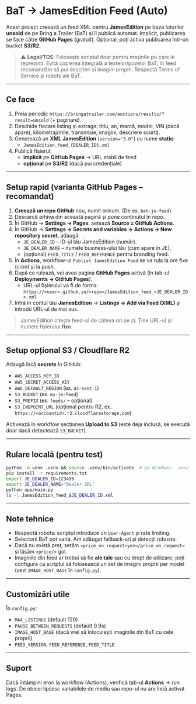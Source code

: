 
# BaT → JamesEdition Feed (Auto)

Acest proiect creează un feed XML pentru **JamesEdition** pe baza loturilor **unsold** de pe Bring a Trailer (BaT) și îl publică automat.
Implicit, publicarea se face către **GitHub Pages** (gratuit). Opțional, poți activa publicarea într-un bucket **S3/R2**.

> ⚠️ **Legal/TOS**: Folosește scriptul doar pentru mașinile pe care le reprezinți. Evită copierea integrală a textelor/pozelor BaT; în feed recomandăm să pui descrieri și imagini proprii. Respectă Terms of Service și robots ale BaT.

---

## Ce face

1. Preia periodic `https://bringatrailer.com/auctions/results/?result=unsold` (+ paginare).
2. Deschide fiecare listing și extrage: titlu, an, marcă, model, VIN (dacă apare), kilometraj/mile, transmisie, imagini, descriere scurtă.
3. Generează un **XML JamesEdition** (`version="3.0"`) cu nume **static**:
   - `JamesEdition_feed_{DEALER_ID}.xml`
4. Publică fișierul:
   - **implicit** pe **GitHub Pages** → URL stabil de feed
   - **opțional** pe **S3/R2** (dacă pui credențiale)

---

## Setup rapid (varianta GitHub Pages – recomandat)

1. **Creează un repo GitHub** nou, numit oricum. (De ex. `bat-je-feed`)
2. Descarcă arhiva din această pagină și pune conținutul în repo.
3. În GitHub → **Settings → Pages**: setează **Source = GitHub Actions**.
4. În GitHub → **Settings → Secrets and variables → Actions → New repository secret**, adaugă:
   - `JE_DEALER_ID` – ID-ul tău JamesEdition (număr).
   - `JE_DEALER_NAME` – numele business-ului tău (cum apare în JE).
   - (opțional) `FEED_TITLE` / `FEED_REFERENCE` pentru branding feed.
5. În **Actions**, workflow-ul `Publish JamesEdition Feed` se va rula la ore fixe (cron) și la push.
6. După ce rulează, vei avea pagina **GitHub Pages** activă (în tab-ul **Deployments → GitHub Pages**).
   - URL-ul fișierului va fi de forma:
     `https://<user>.github.io/<repo>/JamesEdition_feed_<JE_DEALER_ID>.xml`
7. Intră în contul tău **JamesEdition** → **Listings → Add via Feed (XML)** și introdu URL-ul de mai sus.

> JamesEdition citește feed-ul de câteva ori pe zi. Ține URL-ul și numele fișierului **fixe**.

---

## Setup opțional S3 / Cloudflare R2

Adaugă încă **secrete** în GitHub:
- `AWS_ACCESS_KEY_ID`
- `AWS_SECRET_ACCESS_KEY`
- `AWS_DEFAULT_REGION` (ex. `us-east-1`)
- `S3_BUCKET` (ex. `my-je-feed`)
- `S3_PREFIX` (ex. `feeds/` – opțional)
- `S3_ENDPOINT_URL` (opțional pentru R2, ex. `https://<accountid>.r2.cloudflarestorage.com`)

Activează în workflow secțiunea **Upload to S3** (este deja inclusă, se execută doar dacă detectează `S3_BUCKET`).

---

## Rulare locală (pentru test)

```bash
python -m venv .venv && source .venv/bin/activate  # pe Windows: .venv\Scripts\activate
pip install -r requirements.txt
export JE_DEALER_ID=123456
export JE_DEALER_NAME="Dealer SRL"
python app/main.py
ls -l JamesEdition_feed_$JE_DEALER_ID.xml
```

---

## Note tehnice

- Respectă robots: scriptul introduce un `User-Agent` și rate limiting.
- Selectorii BaT pot varia. Am adăugat fallback-uri și detecții robuste.
- Dacă nu există preț, setăm `<price_on_request>yes</price_on_request>` și lăsăm `<price/>` gol.
- Imaginile din feed ar trebui să fie **ale tale** sau cu drept de utilizare; poți configura ca scriptul să folosească un set de imagini proprii per model (vezi `IMAGE_HOST_BASE` în `config.py`).

---

## Customizări utile

În `config.py`:
- `MAX_LISTINGS` (default 120)
- `PAUSE_BETWEEN_REQUESTS` (default 0.9s)
- `IMAGE_HOST_BASE` (dacă vrei să înlocuiești imaginile din BaT cu cele proprii)
- `FEED_VERSION`, `FEED_REFERENCE`, `FEED_TITLE`

---

## Suport

Dacă întâmpini erori la workflow (Actions), verifică tab-ul **Actions** → run logs. De obicei lipsesc variabilele de mediu sau repo-ul nu are încă activat Pages.
